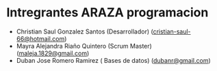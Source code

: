 # Intregrantes ARAZA programacion

- Christian Saul Gonzalez Santos (Desarrollador) (<cristian-saul-66@hotmail.com>)
- Mayra Alejandra Riaño Quintero (Scrum Master) (<maleja.1829@gmail.com>)
- Duban Jose Romero Ramirez ( Bases de datos) (<dubanr@gmail.com>)
